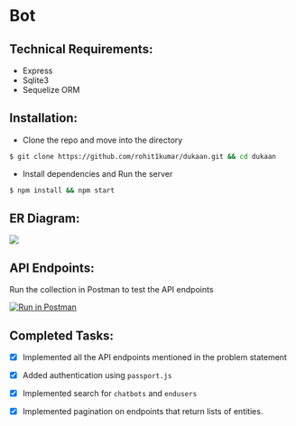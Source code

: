 # Bot

## Technical Requirements:
- Express
- Sqlite3
- Sequelize ORM

## Installation:
- Clone the repo and move into the directory
```bash
$ git clone https://github.com/rohit1kumar/dukaan.git && cd dukaan
```
- Install dependencies and Run the server
```bash
$ npm install && npm start
```

## ER Diagram:
 ![](https://res.cloudinary.com/daefcpqh9/image/upload/v1695635592/Chatbots.drawio_1_qhzadf.svg)


## API Endpoints:
Run the collection in Postman to test the API endpoints

[![Run in Postman](https://run.pstmn.io/button.svg)](https://app.getpostman.com/run-collection/20980024-9a6a1dec-55a1-40ad-9a29-58435d52ddbe?action=collection%2Ffork&source=rip_markdown&collection-url=entityId%3D20980024-9a6a1dec-55a1-40ad-9a29-58435d52ddbe%26entityType%3Dcollection%26workspaceId%3D1c687d97-092e-4c07-b900-d7384e10b729)


## Completed Tasks:
- [x] Implemented all the API endpoints mentioned in the problem statement
- [x] Added authentication using `passport.js`
- [x] Implemented search for `chatbots` and `endusers`
- [x] Implemented pagination on endpoints that return lists of entities.
 